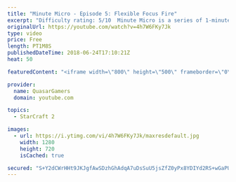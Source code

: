 ```yaml
---
title: "Minute Micro - Episode 5: Flexible Focus Fire"
excerpt: "Difficulty rating: 5/10  Minute Micro is a series of 1-minute videos explaining how to perform common micro techniques. This episode is on flexible focus fire.  twitch.tv/Quasarprintf"
originalUrl: https://youtube.com/watch?v=4h7W6FKy7Jk
type: video
price: Free
length: PT1M8S
publishedDateTime: 2018-06-24T17:10:21Z
heat: 50

featuredContent: "<iframe width=\"800\" height=\"500\" frameborder=\"0\" src=\"https://www.youtube.com/embed/4h7W6FKy7Jk\" allow=\"accelerometer; autoplay; encrypted-media; gyroscope; picture-in-picture\" allowfullscreen></iframe>"

provider:
  name: QuasarGamers
  domain: youtube.com

topics:
  - StarCraft 2

images:
  - url: https://i.ytimg.com/vi/4h7W6FKy7Jk/maxresdefault.jpg
    width: 1280
    height: 720
    isCached: true

secured: "S+Y2dCWrHHt9JKJgfAwSDzhGhAdqA7uDsSuU5jsZfZ0yPx8YDIYd2RS+wGaPUpmWD/ZQwOwD+RFg+zabhV2z3RfDRbmI1SlRc3kj9UjaYNkM48TfqYaSVNBqjKLA9oddISPIkcp/PH7uqy9LC/OlGMKLmFxcxTwFT+KVtLU7DBjWk5MaBJA+PORKDlxUr5P1+YC1f+6dDlgbBLT4wOCzkml7ZZmm95Z/SF1GHsSd7WhQ3YTKDcfswtQ139XgW+YlPxVQNjjt4yE2RD3qkpEGdBSh3P4NSnyWl6J20rigBnRJM1t/DijG6PvFqiomdYPB9cCETOcMIan14p8nxOYTaLKQ0INtrpRFn5LdmnJVaKsvDS8Z4Rsg5qNqkZwbK562p56c52UknZIWdUifM1J362sgs98EqYU5Al6rShMS5Ng=;MEQqr3MPG+ehvkqm/I/xrg=="
---
```


